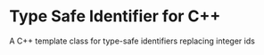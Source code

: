 # Type Safe Identifier for C++
A C++ template class for type-safe identifiers replacing integer ids

